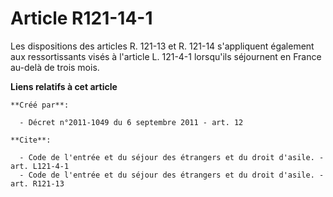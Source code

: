 # Article R121-14-1

Les dispositions des articles R. 121-13 et R. 121-14 s'appliquent également aux ressortissants visés à l'article L. 121-4-1
lorsqu'ils séjournent en France au-delà de trois mois.

**Liens relatifs à cet article**

	**Créé par**:

	  - Décret n°2011-1049 du 6 septembre 2011 - art. 12

	**Cite**:

	  - Code de l'entrée et du séjour des étrangers et du droit d'asile. - art. L121-4-1
	  - Code de l'entrée et du séjour des étrangers et du droit d'asile. - art. R121-13
